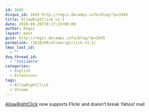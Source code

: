 ```yaml
---
id: 1645
disqus_id: 1645 http://regis.decamps.info/blog/?p=1645
title: AllowRigtClick v1.1
date: 2010-09-26T19:17:22+00:00
author: Régis
layout: post
guid: http://regis.decamps.info/blog/?p=1645
permalink: /2010/09/allowrigtclick-v1-1/
tmac_last_id:
  - ""
dsq_thread_id:
  - "555134974"
categories:
  - English
  - Extensions
tags:
  - AllowRightClick
  - Chrome
---
```

[AllowRightClick](https://chrome.google.com/extensions/detail/hompjdfbfmmmgflfjdlnkohcplmboaeo) now supports Flickr and doesn’t break Yahoo! mail
